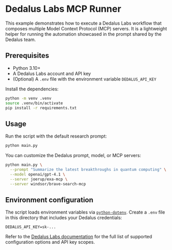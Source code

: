 # Dedalus Labs MCP Runner

This example demonstrates how to execute a Dedalus Labs workflow that composes
multiple Model Context Protocol (MCP) servers.  It is a lightweight helper for
running the automation showcased in the prompt shared by the Dedalus team.

## Prerequisites

- Python 3.10+
- A Dedalus Labs account and API key
- (Optional) A `.env` file with the environment variable `DEDALUS_API_KEY`

Install the dependencies:

```bash
python -m venv .venv
source .venv/bin/activate
pip install -r requirements.txt
```

## Usage

Run the script with the default research prompt:

```bash
python main.py
```

You can customize the Dedalus prompt, model, or MCP servers:

```bash
python main.py \
  --prompt "Summarize the latest breakthroughs in quantum computing" \
  --model openai/gpt-4.1 \
  --server joerup/exa-mcp \
  --server windsor/brave-search-mcp
```

## Environment configuration

The script loads environment variables via [`python-dotenv`](https://saurabh-kumar.com/python-dotenv/).
Create a `.env` file in this directory that includes your Dedalus credentials:

```env
DEDALUS_API_KEY=sk-...
```

Refer to the [Dedalus Labs documentation](https://docs.dedaluslabs.ai/) for the
full list of supported configuration options and API key scopes.
